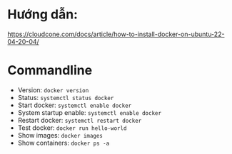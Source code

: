 # Hướng dẫn: 
https://cloudcone.com/docs/article/how-to-install-docker-on-ubuntu-22-04-20-04/

# Commandline
  - Version: `docker version`
  - Status: `systemctl status docker`
  - Start docker: `systemctl enable docker`
  - System startup enable: `systemctl enable docker`
  - Restart docker: `systemctl restart docker`
  - Test docker: `docker run hello-world`
  - Show images: `docker images`
  - Show containers: `docker ps -a`